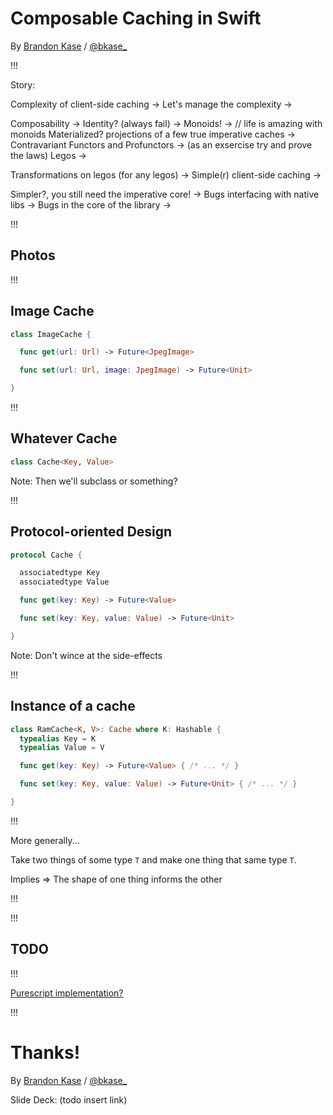 <!-- .slide: data-background="#2aa198" -->
<!-- .slide: data-state="terminal" -->
# Composable Caching in Swift

By <a href="http://bkase.com">Brandon Kase</a> / <a href="http://twitter.com/bkase_">@bkase_</a>

!!!

Story:

Complexity of client-side caching ->
Let's manage the complexity ->

Composability ->
Identity? (always fail) ->
Monoids! -> // life is amazing with monoids
Materialized? projections of a few true imperative caches ->
Contravariant Functors and Profunctors ->
    (as an exsercise try and prove the laws)
Legos ->

Transformations on legos (for any legos) ->
Simple(r) client-side caching ->

Simpler?, you still need the imperative core! ->
Bugs interfacing with native libs ->
Bugs in the core of the library ->


!!!

## Photos

!!!

## Image Cache

```swift
class ImageCache {
```

```swift
  func get(url: Url) -> Future<JpegImage>
```
<!-- .element: class="fragment" data-fragment-index="1" -->

```swift
  func set(url: Url, image: JpegImage) -> Future<Unit>
```
<!-- .element: class="fragment" data-fragment-index="2" -->

```swift
}
```

!!!

## Whatever Cache

```swift
class Cache<Key, Value>
```

Note: Then we'll subclass or something?

!!!

## Protocol-oriented Design

```swift
protocol Cache {
```

```swift
  associatedtype Key
  associatedtype Value
```
<!-- .element: class="fragment" data-fragment-index="1" -->

```swift
  func get(key: Key) -> Future<Value>
```
<!-- .element: class="fragment" data-fragment-index="2" -->

```swift
  func set(key: Key, value: Value) -> Future<Unit>
```
<!-- .element: class="fragment" data-fragment-index="3" -->

```swift
}
```

Note: Don't wince at the side-effects

!!!

## Instance of a cache

```swift
class RamCache<K, V>: Cache where K: Hashable {
  typealias Key = K
  typealias Value = V
```

```swift
  func get(key: Key) -> Future<Value> { /* ... */ }
```
<!-- .element: class="fragment" data-fragment-index="2" -->

```swift
  func set(key: Key, value: Value) -> Future<Unit> { /* ... */ }
```
<!-- .element: class="fragment" data-fragment-index="3" -->

```swift
}
```

!!!

More generally...

Take two things of some type `T` and make one thing that same type `T`.

Implies => The shape of one thing informs the other

!!!



!!!


## TODO

!!!

[Purescript implementation?](https://github.com/bkase/purescript-cache/blob/master/src/Main.purs)

!!!

<!-- .slide: data-background="#2aa198" -->
<!-- .slide: data-state="terminal" -->

# Thanks!

By <a href="http://bkase.com">Brandon Kase</a> / <a href="http://twitter.com/bkase_">@bkase_</a>

Slide Deck: (todo insert link)


